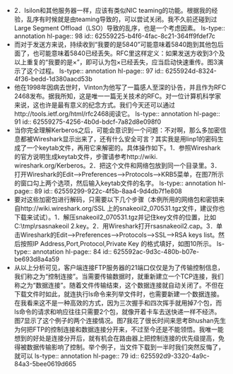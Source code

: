 - 2．Isilon和其他服务器一样，应该有类似NIC  teaming的功能。根据我的经验，乱序有时候就是由teaming导致的，可以尝试关闭。我不久前还碰到过Large Segment Offload（LSO）导致的乱序，也是一个考虑因素。
  ls-type:: annotation
  hl-page:: 98
  id:: 62559225-b4f6-4fac-8c21-364ff9fdef7c
- 而对于发送方来说，持续收到“我要的是5840”可能意味着5840跑到其他包后面了，也可能意味着5840已经丢失。RFC里这样定义：如果发送方收到3个及以上重复的“我要的是×”，即可认为包×已经丢失，应当启动快速重传。图3演示了这个过程。
  ls-type:: annotation
  hl-page:: 97
  id:: 6255924d-8324-4f36-bedd-1d380aacd53b
- 他在1998年因病去世时，Vinton为他写了一篇感人至深的讣告，并且作为RFC 2468发布。据我所知，这是唯一一篇无关技术的RFC。对一位计算机科学家来说，这也许是最有意义的纪念方式。我们今天还可以通过http://tools.ietf.org/html/rfc2468阅读它。
  ls-type:: annotation
  hl-page:: 91
  id:: 62559275-4256-4b0d-bdcf-7a82d8e098f0
- 当你完全理解Kerberos之后，可能会意识到一个问题：不对啊，那么多加密信息都被Wireshark显示出来了，还有什么安全可言？其实我是用linp1的密码生成了一个keytab文件，再用它来解密的。具体操作如下。1．参照Wireshark的官方说明生成keytab文件，步骤请参考http://wiki. wireshark.org/Kerberos。2．把这个文件和网络包放到同一个目录里。3．打开Wireshark的Edit-->Preferences-->Protocols-->KRB5菜单，在图7所示的窗口勾上两个选项，然后输入keytab文件的名字。
  ls-type:: annotation
  hl-page:: 89
  id:: 62559299-922c-4f5b-8aa4-9d4db7f1e808
- 要对这些加密包进行解码，只需要以下几个步骤（本例所用的网络包和密钥来自http://wiki.wireshark.org/SSL 上的snakeoil2_070531.tgz文件，建议你也下载来试试）。1．解压snakeoil2_070531.tgz并记住key文件的位置，比如C:\tmp\rsasnakeoil 2.key。2．用Wireshark打开rsasnakeoil2.cap。3．单击Wireshark的Edit-->Preferences-->Protocols-->SSL-->RSA keys list。然后按照IP Address,Port,Protocol,Private Key 的格式填好，如图10所示。
  ls-type:: annotation
  hl-page:: 84
  id:: 625592ac-9d3c-480b-b07e-be693d8a4a59
- 从以上分析可见，客户端连接FTP服务器的21端口仅仅是为了传输控制信息，我们称之为“控制连接”。当需要传输数据时，就重新建立一个TCP连接，我们称之为“数据连接”。随着文件传输结束，这个数据连接就自动关闭了。不但在下载文件时如此，就连执行ls命令来列举文件时，也需要新建一个数据连接。在我看来这不是一种高效的方式，因为三次握手和四次挥手就用掉7个包，而ls命令的请求和响应往往只需要2个包，就像开着卡车去送快递一样不经济。图7显示了这个例子的两个连接情况。图7我花了很长时间来思考Bhushan先生为何把FTP的控制连接和数据连接分开来，不过至今还是不能领悟。我唯一能想到的好处是连接分开后，就有机会在路由器上把控制连接的优先级提高，免得被数据传输影响了控制。举个例子，当文件下载到一半时我们突然反悔了，就可以
  ls-type:: annotation
  hl-page:: 79
  id:: 625592d9-3320-4a9c-84a3-5bee0619d665
